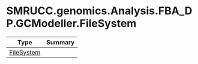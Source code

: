 ﻿
# SMRUCC.genomics.Analysis.FBA_DP.GCModeller.FileSystem

|Type|Summary|
|----|-------|
|[FileSystem](./FileSystem.md)||

